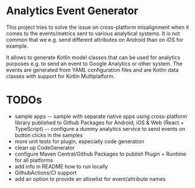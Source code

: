 # Analytics Event Generator

This project tries to solve the issue on cross-platform misalignment when it comes to the events/metrics sent to various analytical systems.
It is not common that we e.g. send different attributes on Android than on iOS for example.

It allows to generate Kotlin model classes that can be used for analytics purposes e.g. to send
an event to Google Analytics or other system. The events are generated from YAML configuration files
and are Kotlin data classes with support for Kotlin Multiplatform.

# TODOs

- sample apps
  -- sample with separate native apps using cross-platform library published to Github Packages for Android, iOS & Web (React + TypeScript)
  -- configure a dummy analytics service to send events on button clicks in the samples
- more unit tests for plugin, especially code generation
- clean up CodeGenerator
- configure Maven Central/Github Packages to publish Plugin + Runtime for all platforms
- add info in README how to run locally
- GithubActions/CI support
- add an option to provide an allowlist for event/attribute names

